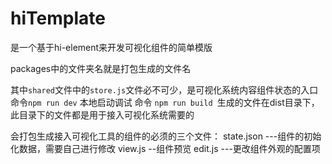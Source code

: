 # hiTemplate
是一个基于hi-element来开发可视化组件的简单模版

packages中的文件夹名就是打包生成的文件名

其中`shared`文件中的`store.js`文件必不可少，是可视化系统内容组件状态的入口
命令`npm run dev` 本地启动调试
命令 `npm run build `生成的文件在dist目录下，此目录下的文件都是用于接入可视化系统需要的


会打包生成接入可视化工具的组件的必须的三个文件：
state.json  ---组件的初始化数据，需要自己进行修改
view.js     --组件预览
edit.js     ---更改组件外观的配置项
